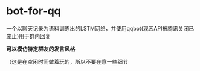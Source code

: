 # bot-for-qq

一个以聊天记录为语料训练出的LSTM网络，并使用qqbot(现因API被腾讯关闭已废止)用于群内回复

**可以模仿特定群友的发言风格**

（这是在空闲时间做着玩的，所以不要在意一些细节
